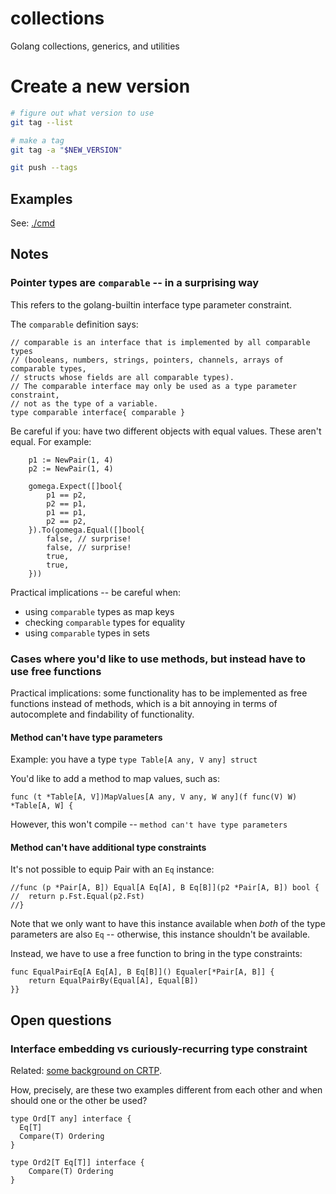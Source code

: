 # collections

Golang collections, generics, and utilities

# Create a new version

```bash
# figure out what version to use
git tag --list

# make a tag
git tag -a "$NEW_VERSION"

git push --tags
```

## Examples

See: [./cmd](./cmd)

## Notes

### Pointer types are `comparable` -- in a surprising way

This refers to the golang-builtin interface type parameter constraint.

The `comparable` definition says:

```golang
// comparable is an interface that is implemented by all comparable types
// (booleans, numbers, strings, pointers, channels, arrays of comparable types,
// structs whose fields are all comparable types).
// The comparable interface may only be used as a type parameter constraint,
// not as the type of a variable.
type comparable interface{ comparable }
```

Be careful if you: have two different objects with equal values.  These aren't equal.
For example:
```golang
    p1 := NewPair(1, 4)
    p2 := NewPair(1, 4)

    gomega.Expect([]bool{
        p1 == p2,
        p2 == p1,
        p1 == p1,
        p2 == p2,
    }).To(gomega.Equal([]bool{
        false, // surprise!
        false, // surprise!
        true,
        true,
    }))
```

Practical implications -- be careful when:

 - using `comparable` types as map keys
 - checking `comparable` types for equality
 - using `comparable` types in sets

### Cases where you'd like to use methods, but instead have to use free functions

Practical implications: some functionality has to be implemented as free functions instead of
methods, which is a bit annoying in terms of autocomplete and findability of functionality.


#### Method can't have type parameters

Example: you have a type `type Table[A any, V any] struct`

You'd like to add a method to map values, such as:

```golang
func (t *Table[A, V])MapValues[A any, V any, W any](f func(V) W) *Table[A, W] {
```

However, this won't compile -- `method can't have type parameters`


#### Method can't have additional type constraints

It's not possible to equip Pair with an `Eq` instance:

```golang
//func (p *Pair[A, B]) Equal[A Eq[A], B Eq[B]](p2 *Pair[A, B]) bool {
//	return p.Fst.Equal(p2.Fst)
//}
```

Note that we only want to have this instance available when *both* of the
type parameters are also `Eq` -- otherwise, this instance shouldn't be available.

Instead, we have to use a free function to bring in the type constraints:

```golang
func EqualPairEq[A Eq[A], B Eq[B]]() Equaler[*Pair[A, B]] {
	return EqualPairBy(Equal[A], Equal[B])
}}
```


## Open questions

### Interface embedding vs curiously-recurring type constraint

Related: [some background on CRTP](https://en.wikipedia.org/wiki/Curiously_recurring_template_pattern).

How, precisely, are these two examples different from each other and when should one or the
other be used?

```golang
type Ord[T any] interface {
  Eq[T]
  Compare(T) Ordering
}
```

```golang
type Ord2[T Eq[T]] interface {
    Compare(T) Ordering
}
```